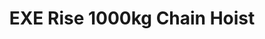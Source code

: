 ---
title: EXE Rise 1000kg Chain Hoist
description: A guide to preparing the EXE Rise 1000kg chain hoist.
contributors: 
    - Name One
---